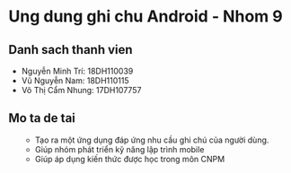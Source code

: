 # Ung dung ghi chu Android - Nhom 9
## Danh sach thanh vien
* Nguyễn Minh Trí: 18DH110039
* Vũ Nguyễn Nam: 18DH110115
* Võ Thị Cẩm Nhung: 17DH107757
## Mo ta de tai
<ul>
    <ul>
        <li> Tạo ra một ứng dụng đáp ứng nhu cầu ghi chú của người dùng. </li>
        <li> Giúp nhóm phát triển kỹ năng lập trình mobile </li>
        <li> Giúp áp dụng kiến thức được học trong môn CNPM </li>
    </ul>
</ul>